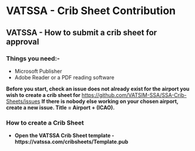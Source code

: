 <h1>VATSSA - Crib Sheet Contribution</h1>

<h2><b>VATSSA - How to submit a crib sheet for approval</b></h2>

<h3>Things you need:-</h3>

<ul>
  <li>Microsoft Publisher</li>
  <li>Adobe Reader or a PDF reading software</li>
</ul>


<b>Before you start, check an issue does not already exist for the airport you wish to create a crib sheet for</b> https://github.com/VATSIM-SSA/SSA-Crib-Sheets/issues
<b>If there is nobody else working on your chosen airport, create a new issue. Title = Airport + (ICAO).

<h3><b>How to create a Crib Sheet</b></h3>

<ul>
  <li>Open the VATSSA Crib Sheet template - https://vatssa.com/cribsheets/Template.pub</li>
  
</ul>

